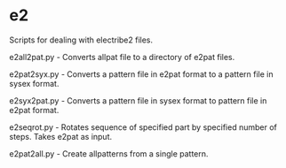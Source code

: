 # e2

Scripts for dealing with electribe2 files.

e2all2pat.py  - Converts allpat file to a directory of e2pat files.  

e2pat2syx.py - Converts a pattern file in e2pat format to a pattern file in sysex format.

e2syx2pat.py - Converts a pattern file in sysex format to pattern file in e2pat format.

e2seqrot.py - Rotates sequence of specified part by specified number of steps.  Takes e2pat as input.

e2pat2all.py - Create allpatterns from a single pattern.
